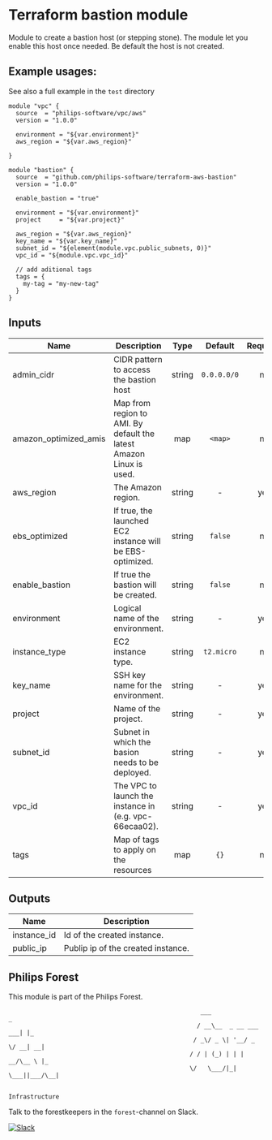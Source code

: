 # Terraform bastion module

Module to create a bastion host (or stepping stone). The module let you enable this host once needed. Be default the host is not created.

## Example usages:
See also a full example in the `test` directory
```
module "vpc" {
  source  = "philips-software/vpc/aws"
  version = "1.0.0"

  environment = "${var.environment}"
  aws_region = "${var.aws_region}"

}

module "bastion" {
  source  = "github.com/philips-software/terraform-aws-bastion"
  version = "1.0.0"

  enable_bastion = "true"

  environment = "${var.environment}"
  project     = "${var.project}"

  aws_region = "${var.aws_region}"
  key_name = "${var.key_name}"
  subnet_id = "${element(module.vpc.public_subnets, 0)}"
  vpc_id = "${module.vpc.vpc_id}"

  // add aditional tags
  tags = {
    my-tag = "my-new-tag"
  }
}

```


## Inputs

| Name | Description | Type | Default | Required |
|------|-------------|:----:|:-----:|:-----:|
| admin_cidr | CIDR pattern to access the bastion host | string | `0.0.0.0/0` | no |
| amazon_optimized_amis | Map from region to AMI. By default the latest Amazon Linux is used. | map | `<map>` | no |
| aws_region | The Amazon region. | string | - | yes |
| ebs_optimized | If true, the launched EC2 instance will be EBS-optimized. | string | `false` | no |
| enable_bastion | If true the bastion will be created. | string | `false` | no |
| environment | Logical name of the environment. | string | - | yes |
| instance_type | EC2 instance type. | string | `t2.micro` | no |
| key_name | SSH key name for the environment. | string | - | yes |
| project | Name of the project. | string | - | yes |
| subnet_id | Subnet in which the basion needs to be deployed. | string | - | yes |
| vpc_id | The VPC to launch the instance in (e.g. vpc-66ecaa02). | string | - | yes |
| tags | Map of tags to apply on the resources | map | `{}` | no |

## Outputs

| Name | Description |
|------|-------------|
| instance_id | Id of the created instance. |
| public_ip | Publip ip of the created instance. |

## Philips Forest

This module is part of the Philips Forest.

```
                                                     ___                   _
                                                    / __\__  _ __ ___  ___| |_
                                                   / _\/ _ \| '__/ _ \/ __| __|
                                                  / / | (_) | | |  __/\__ \ |_
                                                  \/   \___/|_|  \___||___/\__|  

                                                                 Infrastructure
```

Talk to the forestkeepers in the `forest`-channel on Slack.

[![Slack](https://philips-software-slackin.now.sh/badge.svg)](https://philips-software-slackin.now.sh)
